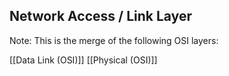 ## Network Access / Link Layer




Note: 
This is the merge of the following OSI layers:

[[Data Link (OSI)]]
[[Physical (OSI)]]

